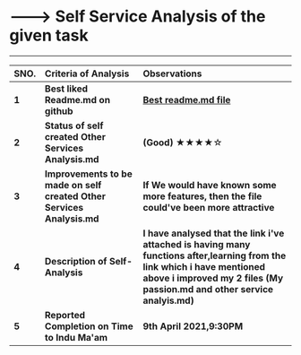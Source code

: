# ---> **Self Service Analysis of the given task**
-----

| **SNO.**| **Criteria of Analysis**| **Observations**|
| :---     | :---                   | :---           |
|**1**|**Best liked Readme.md on github** |**[Best readme.md file](https://dillinger.io/)**|
|**2**|**Status of self created Other Services Analysis.md** |**(Good)** ★★★★☆|
|**3**|**Improvements to be made on self created Other Services Analysis.md** |**If We would have known some more features, then the file could've been more attractive**|
|**4**|**Description of Self-Analysis** |**I have analysed that the link i've attached is having many functions after,learning from the link which i have mentioned above i improved my 2 files (My passion.md and other service analyis.md)**|
|**5**|**Reported Completion on Time to Indu Ma'am** |**9th April 2021,9:30PM**|







 
